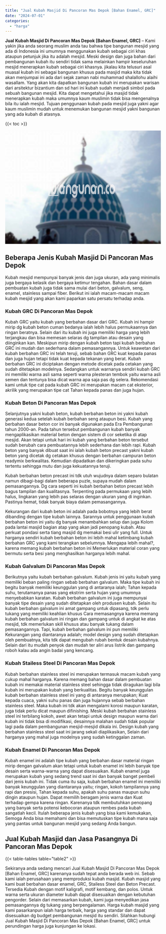 ```yaml
---
title: "Jual Kubah Masjid Di Pancoran Mas Depok [Bahan Enamel, GRC]"
date: "2024-07-01"
categories: 
  - "harga"
---
```


**Jual Kubah Masjid Di Pancoran Mas Depok \[Bahan Enamel, GRC\]** – Kami yakin jika anda seorang muslim anda tau bahwa tipe bangunan mesjid yang ada di Indonesia ini umumnya menggunakan kubah sebagai ciri khas ataupun petunjuk jika itu adalah mesjid. Meski design dan juga bahan dari pembangunan kubah itu sendiri tidak sama melainkan hampir keseluruhan mesjid menerapkan kubah sebagai ciri khasnya. jikalau kita telusuri asal muasal kubah ini sebagai bangunan khusus pada masjid maka kita tidak akan menjumpai ini ada dari sejak zaman nabi muhammad shalallohu alaihi wasallam. Yang akan kita dapatkan bangunan kubah ini merupakan warisan dari arsitektur bizantium dan sd hari ini kubah sudah menjadi simbol pada sebuah bangunan mesjid. Kita dapat mengetahui jika masjid tidak menerapkan kubah maka umumnya kaum muslimin tidak bisa mengenalnya bila itu ialah mesjid. Tujuan penggunaan kubah pada mesjid juga yakni agar kaum muslimin mudah untuk menemukan bangunan mesjid yakni bangunan yang ada kubah di atasnya.

{{< toc >}}

![Jual Kubah Masjid Di Pancoran Mas Depok [Bahan Enamel, GRC]](/images/jual-kubah-masjid-44.png)

## Beberapa Jenis Kubah Masjid Di Pancoran Mas Depok

Kubah mesjid mempunyai banyak jenis dan juga ukuran, ada yang minimalis juga bergaya kelasik dan bergaya ketimur tengahan. Bahan dasar dalam pembuatan kubah juga tidak sama mulai dari beton, galvalum, seng, enamel, stainless sampai fiber. Berikut ini ialah macam-macam macam kubah mesjid yang akan kami paparkan satu persatu terhadap anda.

### Kubah GRC Di Pancoran Mas Depok

Kubah GRC yaitu kubah yang berbahan dasar dari GRC. Kubah ini hampir mirip dg kubah beton cuman bedanya ialah lebih halus permukaannya dan ringan beratnya. Selain dari itu kubah ini juga memiliki harga yang lebih terjangkau dan bisa memesan selaras dg tampilan atau desain yang diinginkan kan. Meskipun mirip dengan kubah beton tapi kubah berbahan GRC ini mudah dan sederhana dalam pemasangannya. Untuk keawetan dari kubah berbahan GRC ini telah teruji, sebab bahan GRC kuat kepada panas dan juga hujan tetapi tidak kuat kepada tekanan yang berat. Kubah berbahan GRC ini diciptakan dengan metode dicetak pada cetakan yang sudah ditetapkan modelnya. Sedangkan untuk warnanya sendiri kubah GRC ini memiliki warna asli sama seperti warna plesteran tembok yaitu warna asli semen dan tentunya bisa dicat warna apa saja pas dg selera. Rekomendasi kami untuk tipe cat pada kubah GRC ini merupakan macam cat eksterior, akrilik yang merupakan tipe cat Tahan kepada panas dan juga hujan.

### Kubah Beton Di Pancoran Mas Depok

Selanjutnya yakni kubah beton, kubah berbahan beton ini yakni kubah generasi kedua setelah kubah berbahan seng ataupun besi. Kubah yang berbahan dasar beton cor ini banyak digunakan pada Era Pembangunan tahun 2000-an. Pada tahun tersebut pembangunan kubah banyak mengaplikasikan material beton dengan sistem di cor seketika di atap mesjid. Akan tetapi untuk hari ini kubah yang berbahan beton tersebut sudah berubah cara pembuatannya lebih sederhana dan lebih rapi. Kubah beton yang banyak dibuat saat ini ialah kubah beton precast yakni kubah beton yang dicetak dg cetakan khusus dengan berbahan campuran beton readymix berkwalitas. Kemudian dipadatkan dan dikeringkan pada suhu tertentu sehingga mutu dan juga kekuatannya teruji.

Kubah berbahan beton precast ini tdk utuh wujudnya dalam separo bulatan namun dibagi-bagi dalam beberapa puzle, supaya mudah dalam pemasangannya. Dg cara seperti ini kubah berbahan beton precast lebih bagus tampilan dan kualitasnya. Terpenting pada permukaan yang lebih halus, lingkaran yang lebih pas selaras dengan ukuran yang di inginkan. Pastinya hemat, tidak banyak biaya dalam pemasangannya.

Kekurangan dari kubah beton ini adalah pada bobotnya yang lebih berat dibanding dengan tipe kubah lainnya. Sarannya untuk penggunaan kubah berbahan beton ini yaitu dg banyak menambahkan selup dan juga Kolom pada lantai masjid bagian atap yang akan jadi penopang kubah. Atau perkuat pondasi serta tiang masjid dg memakai besi ulir yang full. Untuk harganya sendiri kubah berbahan beton ini lebih mahal ketimbang kubah berbahan GRC yang kami terangkan sebelumnya. Mengapa lebih mahal?, karena memang kubah berbahan beton ini Memerlukan material coran yang bermutu serta besi yang menghasilkan harganya lebih mahal.

### Kubah Galvalum Di Pancoran Mas Depok

Berikutnya yaitu kubah berbahan galvalum. Kubah jenis ini yaitu kubah yang memiliki beban paling ringan sebab berbahan galvalum. Maka tipe kubah ini begitu banyak memiliki keunggulan yang di antaranya ialah; Tahan kepada suhu, terutamanya panas yang ekstrim serta hujan yang umumnya menyebabkan karatan. Kubah berbahan galvalum ini juga mempunyai banyak tipe desain yang sudah ditetapkan oleh produsen kubah. Selain itu kubah berbahan galvalum ini amat gampang untuk dipasang, tdk perlu tukang yang memiliki keahlian khusus Cara memasangnya karena memang kubah berbahan galvalum ini ringan dan gampang untuk di angkat ke atas mesjid, tdk memerlukan skill khusus atau banyak tukang dalam pemasangannya. Tapi, kubah berbahan galvalum ini pun memiliki Kekurangan yang diantaranya adalah; model design yang sudah ditetapkan oleh pembuatnya, kita tdk dapat mengubah rubah bentuk desain kubahnya. Selain dari itu mudah penyok dan mudah ter aliri arus listrik dan gampang roboh kalau ada angin badai yang kencang.

### Kubah Stailess Steel Di Pancoran Mas Depok

Kubah berbahan stainless steel ini merupakan termasuk macam kubah yang cukup mahal harganya. Karena memang bahan dasar dalam pembuatan kubah ini memakai material stainless steel sehingga tidak diragukan lagi bila kubah ini merupakan kubah yang berkualitas. Begitu banyak keunggulan kubah berbahan stainless steel ini yang di antaranya merupakan; Kuat kepada cuaca, yakni suhu panas dan juga hujannya sebab berbahan stainless steel. Maka kubah ini tdk akan mengalami korosi maupun karatan, juga tidak perlu dicat maupun difinishing. Meski kubah berbahan stainless steel ini terbilang kokoh, awet akan tetapi untuk design maupun warna dari kubah ini tidak bisa di modifikasi, desainnya malahan sudah tidak popular lagi pada dalam pembangunan mesjid-mesjid dikala ini. Design kubah yang berbahan stainless steel saat ini jarang sekali diaplikasikan, Selain dari harganya yang mahal juga modelnya yang sudah ketinggalan zaman.

### Kubah Enamel Di Pancoran Mas Depok

Kubah enamel ini adalah tipe kubah yang berbahan dasar material ringan mirip dengan galvalum akan tetapi untuk kubah enamel ini lebih banyak tipe desain serta warna-warna yang dapat disesuaikan. Kubah enamel juga merupakan kubah yang sedang trend saat ini dan banyak banget pembeli dari jenis kubah ini. Tidak cuma itu saja, kubah berbahan enamel ini memiliki banyak keunggulan yang diantaranya yaitu; ringan, kokoh tampilannya yang rapi dan presisi, Tahan kepada suhu, apakah suhu panas maupun suhu dingin ataupun hujan. Dapat memilih beragam jenis warna dan Kuat terhadap gempa karena ringan. Karenanya tdk membutuhkan penopang yang banyak serta potensi kebocoran ataupun rembes pada kubah sangatlah kecil. Itulah beberapa jenis kubah yang bisa kami kemukakan, Semoga Anda bisa memahami dan bisa memutuskan tipe kubah mana saja yang pantas untuk bangunan mesjid yang sedang Anda bangun.

## Jual Kubah Masjid dan Jasa Pasangnya Di Pancoran Mas Depok

{{< table-tables table="table2" >}}

Sekiranya anda sedang mencari Jual Kubah Masjid Di Pancoran Mas Depok \[Bahan Enamel, GRC\] karenanya sudah tepat anda berada web ini. Sebab kami ialah perusahaan yang memproduksi kubah masjid. Kubah masjid yang kami buat berbahan dasar enamel, GRC, Stailess Steel dan Beton Precast. Tersedia Kubah dengan motif kaligrafi, motif kembang, dan polos. Untuk warna serta ukuran diameter kubah dapat disesuaikan dengan kebutuhan pengorder. Selain dari memasarkan kubah, kami juga menyedikan jasa pemasangannya dg tukang yang berpengalaman. Harga kubah masjid yang kami pasarkanpun ialah harga terbaik, harga yang standar dan dapat disesuaikan dg budget pembangunan mesjid itu sendiri. Silahkan hubungi Jual Kubah Masjid Di Pancoran Mas Depok \[Bahan Enamel, GRC\] untuk perundingan harga juga kunjungan ke lokasi.
